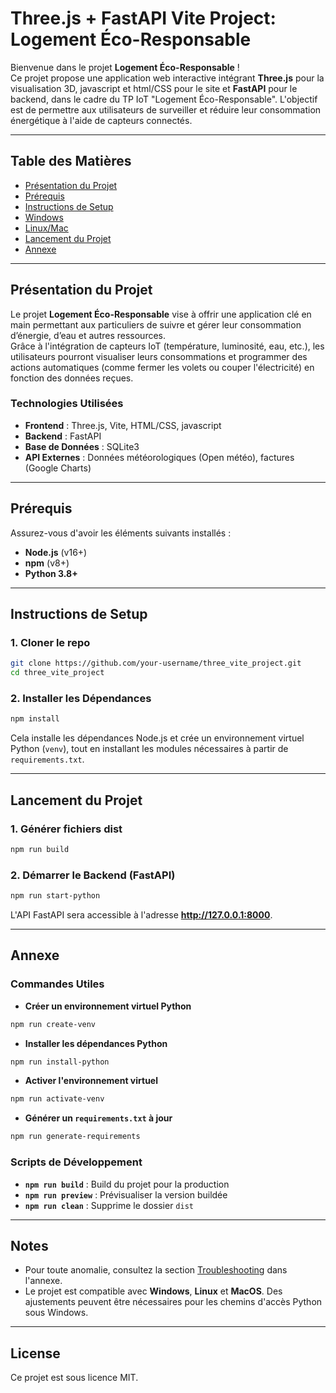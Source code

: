 

# Three.js + FastAPI Vite Project: Logement Éco-Responsable

Bienvenue dans le projet **Logement Éco-Responsable** !  
Ce projet propose une application web interactive intégrant **Three.js** pour la visualisation 3D, javascript et html/CSS pour le site et **FastAPI** pour le backend, dans le cadre du TP IoT "Logement Éco-Responsable". L'objectif est de permettre aux utilisateurs de surveiller et réduire leur consommation énergétique à l'aide de capteurs connectés.

---

## Table des Matières
- [Présentation du Projet](#présentation-du-projet)
- [Prérequis](#prérequis)
- [Instructions de Setup](#instructions-de-setup)
- [Windows](#windows)
- [Linux/Mac](#linuxmac)
- [Lancement du Projet](#lancement-du-projet)
- [Annexe](#annexe)

---

## Présentation du Projet
Le projet **Logement Éco-Responsable** vise à offrir une application clé en main permettant aux particuliers de suivre et gérer leur consommation d’énergie, d’eau et autres ressources.  
Grâce à l'intégration de capteurs IoT (température, luminosité, eau, etc.), les utilisateurs pourront visualiser leurs consommations et programmer des actions automatiques (comme fermer les volets ou couper l'électricité) en fonction des données reçues.  

### Technologies Utilisées
- **Frontend** : Three.js, Vite, HTML/CSS, javascript
- **Backend** : FastAPI
- **Base de Données** : SQLite3
- **API Externes** : Données météorologiques (Open météo), factures (Google Charts)

---

## Prérequis
Assurez-vous d'avoir les éléments suivants installés :  
- **Node.js** (v16+)  
- **npm** (v8+)  
- **Python 3.8+**  

---

## Instructions de Setup

### 1. Cloner le repo
```bash
git clone https://github.com/your-username/three_vite_project.git
cd three_vite_project
```

### 2. Installer les Dépendances
```bash
npm install
```
Cela installe les dépendances Node.js et crée un environnement virtuel Python (`venv`), tout en installant les modules nécessaires à partir de `requirements.txt`.

---

## Lancement du Projet

### 1. Générer fichiers dist
```bash
npm run build
```

### 2. Démarrer le Backend (FastAPI)
```bash
npm run start-python
```
L'API FastAPI sera accessible à l'adresse **http://127.0.0.1:8000**.

---

## Annexe

### Commandes Utiles
- **Créer un environnement virtuel Python**  
```bash
npm run create-venv
```
- **Installer les dépendances Python**  
```bash
npm run install-python
```
- **Activer l'environnement virtuel**  
```bash
npm run activate-venv
```
- **Générer un `requirements.txt` à jour**  
```bash
npm run generate-requirements
```

### Scripts de Développement
- **`npm run build`** : Build du projet pour la production  
- **`npm run preview`** : Prévisualiser la version buildée  
- **`npm run clean`** : Supprime le dossier `dist`  

---

## Notes
- Pour toute anomalie, consultez la section [Troubleshooting](#troubleshooting) dans l'annexe.
- Le projet est compatible avec **Windows**, **Linux** et **MacOS**. Des ajustements peuvent être nécessaires pour les chemins d'accès Python sous Windows.

---

## License
Ce projet est sous licence MIT.
